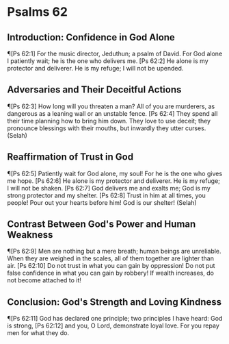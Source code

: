 # Psalms 62

## Introduction: Confidence in God Alone
¶[Ps 62:1] For the music director, Jeduthun; a psalm of David. For God alone I patiently wait; he is the one who delivers me.
[Ps 62:2] He alone is my protector and deliverer. He is my refuge; I will not be upended.

## Adversaries and Their Deceitful Actions
¶[Ps 62:3] How long will you threaten a man? All of you are murderers, as dangerous as a leaning wall or an unstable fence.
[Ps 62:4] They spend all their time planning how to bring him down. They love to use deceit; they pronounce blessings with their mouths, but inwardly they utter curses. (Selah)

## Reaffirmation of Trust in God
¶[Ps 62:5] Patiently wait for God alone, my soul! For he is the one who gives me hope.
[Ps 62:6] He alone is my protector and deliverer. He is my refuge; I will not be shaken.
[Ps 62:7] God delivers me and exalts me; God is my strong protector and my shelter.
[Ps 62:8] Trust in him at all times, you people! Pour out your hearts before him! God is our shelter! (Selah)

## Contrast Between God's Power and Human Weakness
¶[Ps 62:9] Men are nothing but a mere breath; human beings are unreliable. When they are weighed in the scales, all of them together are lighter than air.
[Ps 62:10] Do not trust in what you can gain by oppression! Do not put false confidence in what you can gain by robbery! If wealth increases, do not become attached to it!

## Conclusion: God's Strength and Loving Kindness
¶[Ps 62:11] God has declared one principle; two principles I have heard: God is strong,
[Ps 62:12] and you, O Lord, demonstrate loyal love. For you repay men for what they do.
